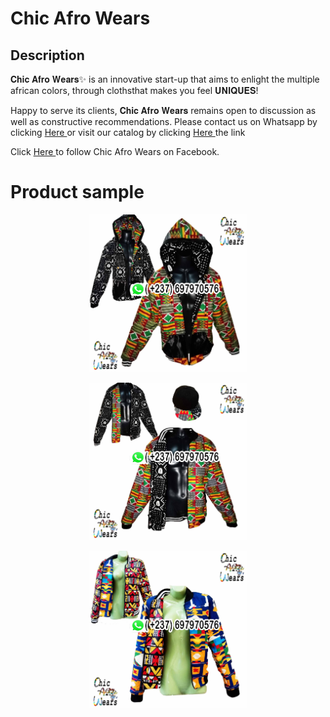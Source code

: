 # Chic Afro Wears

## Description
𝐂𝐡𝐢𝐜 𝐀𝐟𝐫𝐨 𝐖𝐞𝐚𝐫𝐬✨ is an innovative start-up that aims to enlight the multiple african colors, through clothsthat makes you feel 𝐔𝐍𝐈𝐐𝐔𝐄𝐒!

Happy to serve its clients, 𝐂𝐡𝐢𝐜 𝐀𝐟𝐫𝐨 𝐖𝐞𝐚𝐫𝐬 remains open to discussion as well as constructive recommendations. 
Please contact us on Whatsapp by clicking <a href="https://wa.me/message/H7ZFW6FI2FFEL1"> Here <a/> or visit our catalog by clicking <a href="https://wa.me/c/237697970576 "> Here <a/> the link 
<p> 
  Click <a href="https://web.facebook.com/ChicAfroWears"> Here <a/> to follow Chic Afro Wears on Facebook.
</p> 



# Product  sample



<p align="center">
  <img  width="50%" alt="Demo Image" src="https://github.com/verdianeDada/ChicAfroWears/blob/main/1.jpg">
</p>

<p align="center">
  <img  width="50%" alt="Demo Image" src="https://github.com/verdianeDada/ChicAfroWears/blob/main/2.jpg">
</p>

<p align="center">
  <img  width="50%" alt="Demo Image" src="https://github.com/verdianeDada/ChicAfroWears/blob/main/5.jpg">
</p>


